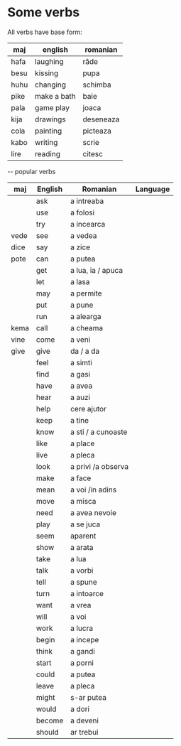 # Some verbs

All verbs have base form:

maj  | english       | romanian
-----|---------------|-----------------
hafa | laughing      | râde
besu | kissing       | pupa
huhu | changing      | schimba
pike | make a bath   | baie
pala | game play     | joaca
kija | drawings      | deseneaza
cola | painting      | picteaza
kabo | writing       | scrie
lire | reading       | citesc  




-- popular verbs


 maj  | English| Romanian           | Language
------|--------|--------------------|----------------------
      | ask    | a intreaba         |
      | use    | a folosi           |
      | try    | a incearca         |
 vede | see    | a vedea            |
 dice | say    | a zice             |
 pote | can    | a putea            |
      | get    | a lua, ia / apuca  |
      | let    | a lasa             |
      | may    | a permite          |
      | put    | a pune             |
      | run    | a alearga          |
 kema | call   | a cheama           |
 vine | come   | a veni             |
 give | give   | da / a da          |
      | feel   | a simti            |
      | find   | a gasi             |
      | have   | a avea             |
      | hear   | a auzi             |
      | help   | cere ajutor        |
      | keep   | a tine             |
      | know   | a sti / a cunoaste |
      | like   | a place            |
      | live   | a pleca            |
      | look   | a privi /a observa |
      | make   | a face             |
      | mean   | a voi /in adins    |
      | move   | a misca            |
      | need   | a avea nevoie      |
      | play   | a se juca          |
      | seem   | aparent            |
      | show   | a arata            |
      | take   | a lua              |
      | talk   | a vorbi            |
      | tell   | a spune            |
      | turn   | a intoarce         |
      | want   | a vrea             |
      | will   | a voi              |
      | work   | a lucra            |
      | begin  | a incepe           |
      | think  | a gandi            |
      | start  | a porni            |
      | could  | a putea            |
      | leave  | a pleca            |
      | might  | s-ar putea         |
      | would  | a dori             |
      | become | a deveni           |
      | should | ar trebui          |


